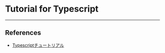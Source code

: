 # Tutorial for Typescript
----

## References
- [Typescriptチュートリアル](https://qiita.com/windows222/items/3a8c5e8b2cc3c3e2d57a)
